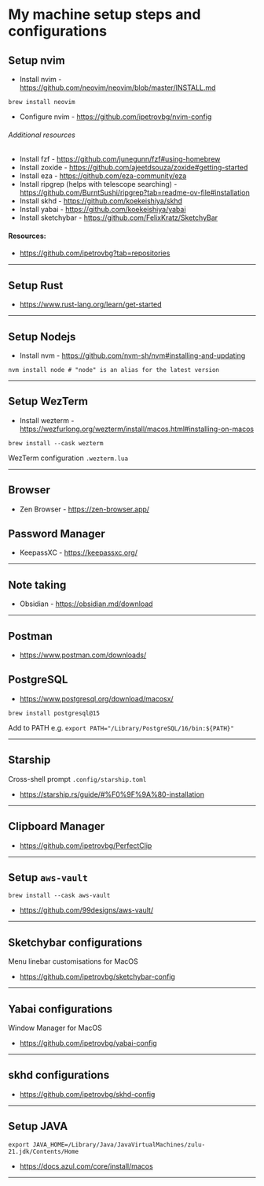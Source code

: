# My machine setup steps and configurations

## Setup nvim
- Install nvim - https://github.com/neovim/neovim/blob/master/INSTALL.md

```
brew install neovim
```
- Configure nvim - https://github.com/ipetrovbg/nvim-config

###### Additional resources

- Install fzf - https://github.com/junegunn/fzf#using-homebrew
- Install zoxide - https://github.com/ajeetdsouza/zoxide#getting-started
- Install eza - https://github.com/eza-community/eza
- Install ripgrep (helps with telescope searching) - https://github.com/BurntSushi/ripgrep?tab=readme-ov-file#installation
- Install skhd - https://github.com/koekeishiya/skhd
- Install yabai - https://github.com/koekeishiya/yabai 
- Install sketchybar - https://github.com/FelixKratz/SketchyBar

#### Resources:
- https://github.com/ipetrovbg?tab=repositories

---

## Setup Rust
- https://www.rust-lang.org/learn/get-started

---

## Setup Nodejs
- Install nvm - https://github.com/nvm-sh/nvm#installing-and-updating
```
nvm install node # "node" is an alias for the latest version
```

---

## Setup WezTerm
- Install wezterm - https://wezfurlong.org/wezterm/install/macos.html#installing-on-macos

```
brew install --cask wezterm
```

WezTerm configuration
`.wezterm.lua`

---


## Browser

- Zen Browser - https://zen-browser.app/

## Password Manager
- KeepassXC - https://keepassxc.org/

---

## Note taking
- Obsidian - https://obsidian.md/download 

---

## Postman
- https://www.postman.com/downloads/

## PostgreSQL
- https://www.postgresql.org/download/macosx/
```
brew install postgresql@15
```
Add to PATH
e.g. `export PATH="/Library/PostgreSQL/16/bin:${PATH}"`

---

## Starship

Cross-shell prompt
`.config/starship.toml`
- https://starship.rs/guide/#%F0%9F%9A%80-installation

---

## Clipboard Manager

- https://github.com/ipetrovbg/PerfectClip

---

## Setup `aws-vault`

`brew install --cask aws-vault`

- https://github.com/99designs/aws-vault/ 

---

## Sketchybar configurations
Menu linebar customisations for MacOS

- https://github.com/ipetrovbg/sketchybar-config

---

## Yabai configurations
Window Manager for MacOS

- https://github.com/ipetrovbg/yabai-config

---

## skhd configurations
- https://github.com/ipetrovbg/skhd-config

---

## Setup JAVA

`export JAVA_HOME=/Library/Java/JavaVirtualMachines/zulu-21.jdk/Contents/Home`

- https://docs.azul.com/core/install/macos

---
